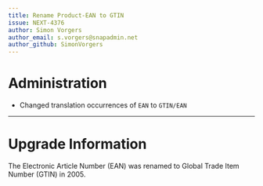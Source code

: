 ```yaml
---
title: Rename Product-EAN to GTIN
issue: NEXT-4376
author: Simon Vorgers
author_email: s.vorgers@snapadmin.net
author_github: SimonVorgers
---
```

# Administration
* Changed translation occurrences of `EAN` to `GTIN/EAN`
___
# Upgrade Information
The Electronic Article Number (EAN) was renamed to Global Trade Item Number (GTIN) in 2005.
